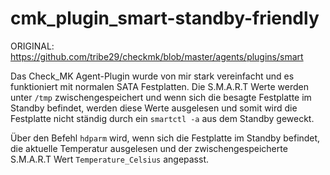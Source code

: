 # cmk_plugin_smart-standby-friendly

ORIGINAL: https://github.com/tribe29/checkmk/blob/master/agents/plugins/smart

Das Check_MK Agent-Plugin wurde von mir stark vereinfacht und es funktioniert mit normalen SATA Festplatten. Die S.M.A.R.T Werte werden unter `/tmp` zwischengespeichert und wenn sich die besagte Festplatte im Standby befindet, werden diese Werte ausgelesen und somit wird die Festplatte nicht ständig durch ein `smartctl -a` aus dem Standby geweckt.

Über den Befehl `hdparm` wird, wenn sich die Festplatte im Standby befindet, die aktuelle Temperatur ausgelesen und der zwischengespeicherte S.M.A.R.T Wert `Temperature_Celsius` angepasst.